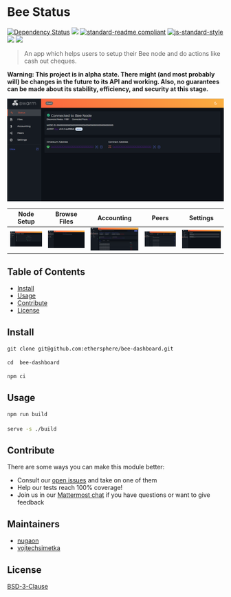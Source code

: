 # Bee Status

[![Dependency Status](https://david-dm.org/ethersphere/bee-dashboard.svg?style=flat-square)](https://david-dm.org/ethersphere/bee-dashboard)
[![](https://img.shields.io/badge/made%20by-Swarm-blue.svg?style=flat-square)](https://swarm.ethereum.org/)
[![standard-readme compliant](https://img.shields.io/badge/standard--readme-OK-brightgreen.svg?style=flat-square)](https://github.com/RichardLitt/standard-readme)
[![js-standard-style](https://img.shields.io/badge/code%20style-standard-brightgreen.svg?style=flat-square)](https://github.com/feross/standard)
![](https://img.shields.io/badge/npm-%3E%3D6.0.0-orange.svg?style=flat-square)
![](https://img.shields.io/badge/Node.js-%3E%3D10.0.0-orange.svg?style=flat-square)

> An app which helps users to setup their Bee node and do actions like cash out cheques.

**Warning: This project is in alpha state. There might (and most probably will) be changes in the future to its API and working. Also, no guarantees can be made about its stability, efficiency, and security at this stage.**

![Status page](/ui_samples/status.png)

| Node Setup | Browse Files | Accounting | Peers | Settings |
|-------|---------|-------|----------|------|
| ![Setup](/ui_samples/node_setup.png) | ![Files](/ui_samples/file_browse.png) | ![Accounting](/ui_samples/accounting.png) | ![Peers](/ui_samples/peers.png) | ![Settings](/ui_samples/settings.png) |


## Table of Contents

- [Install](#install)
- [Usage](#usage)
- [Contribute](#contribute)
- [License](#license)

## Install

```
git clone git@github.com:ethersphere/bee-dashboard.git

cd  bee-dashboard

npm ci
```

## Usage

```sh
npm run build

serve -s ./build
```

## Contribute

There are some ways you can make this module better:

- Consult our [open issues](https://github.com/ethersphere/bee-dashboard/issues) and take on one of them
- Help our tests reach 100% coverage!
- Join us in our [Mattermost chat](https://beehive.ethswarm.org/swarm/channels/swarm-javascript) if you have questions or want to give feedback

## Maintainers

- [nugaon](https://github.com/nugaon)
- [vojtechsimetka](https://github.com/vojtechsimetka)

## License

[BSD-3-Clause](./LICENSE)
